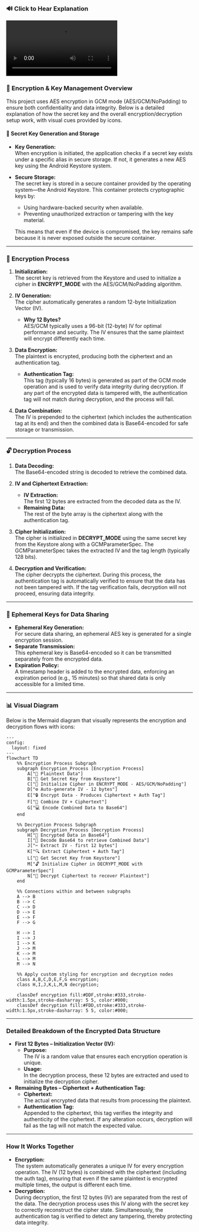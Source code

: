 
### 🔊 Click to Hear Explanation

<video controls="" autoplay="" name="media">
    <source src="audio.mp3" type="audio/mp3">
</video>

### 🔐 Encryption & Key Management Overview

This project uses AES encryption in GCM mode (AES/GCM/NoPadding) to ensure both confidentiality and data integrity. Below is a detailed explanation of how the secret key and the overall encryption/decryption setup work, with visual cues provided by icons.

#### 🔑 Secret Key Generation and Storage

- **Key Generation:**  
  When encryption is initiated, the application checks if a secret key exists under a specific alias in secure storage. If not, it generates a new AES key using the Android Keystore system.

- **Secure Storage:**  
  The secret key is stored in a secure container provided by the operating system—the Android Keystore. This container protects cryptographic keys by:
    - Using hardware-backed security when available.
    - Preventing unauthorized extraction or tampering with the key material.

  This means that even if the device is compromised, the key remains safe because it is never exposed outside the secure container.

---

### 🔐 Encryption Process

1. **Initialization:**  
   The secret key is retrieved from the Keystore and used to initialize a cipher in **ENCRYPT_MODE** with the AES/GCM/NoPadding algorithm.

2. **IV Generation:**  
   The cipher automatically generates a random 12-byte Initialization Vector (IV).
    - **Why 12 Bytes?**  
      AES/GCM typically uses a 96-bit (12-byte) IV for optimal performance and security. The IV ensures that the same plaintext will encrypt differently each time.

3. **Data Encryption:**  
   The plaintext is encrypted, producing both the ciphertext and an authentication tag.
    - **Authentication Tag:**  
      This tag (typically 16 bytes) is generated as part of the GCM mode operation and is used to verify data integrity during decryption. If any part of the encrypted data is tampered with, the authentication tag will not match during decryption, and the process will fail.

4. **Data Combination:**  
   The IV is prepended to the ciphertext (which includes the authentication tag at its end) and then the combined data is Base64-encoded for safe storage or transmission.

---

### 🔓 Decryption Process

1. **Data Decoding:**  
   The Base64-encoded string is decoded to retrieve the combined data.

2. **IV and Ciphertext Extraction:**
    - **IV Extraction:**  
      The first 12 bytes are extracted from the decoded data as the IV.
    - **Remaining Data:**  
      The rest of the byte array is the ciphertext along with the authentication tag.

3. **Cipher Initialization:**  
   The cipher is initialized in **DECRYPT_MODE** using the same secret key from the Keystore along with a GCMParameterSpec. The GCMParameterSpec takes the extracted IV and the tag length (typically 128 bits).

4. **Decryption and Verification:**  
   The cipher decrypts the ciphertext. During this process, the authentication tag is automatically verified to ensure that the data has not been tampered with. If the tag verification fails, decryption will not proceed, ensuring data integrity.

---

### 🔄 Ephemeral Keys for Data Sharing

- **Ephemeral Key Generation:**  
  For secure data sharing, an ephemeral AES key is generated for a single encryption session.
- **Separate Transmission:**  
  This ephemeral key is Base64-encoded so it can be transmitted separately from the encrypted data.
- **Expiration Policy:**  
  A timestamp header is added to the encrypted data, enforcing an expiration period (e.g., 15 minutes) so that shared data is only accessible for a limited time.

---

### 📊 Visual Diagram

Below is the Mermaid diagram that visually represents the encryption and decryption flows with icons:

```mermaid
---
config:
  layout: fixed
---
flowchart TD
    %% Encryption Process Subgraph
    subgraph Encryption_Process [Encryption Process]
        A["📄 Plaintext Data"]
        B["🔑 Get Secret Key from Keystore"]
        C["🔐 Initialize Cipher in ENCRYPT_MODE - AES/GCM/NoPadding"]
        D["⚙️ Auto-generate IV - 12 bytes"]
        E["🔒 Encrypt Data - Produces Ciphertext + Auth Tag"]
        F["🔗 Combine IV + Ciphertext"]
        G["💻 Encode Combined Data to Base64"]
    end

    %% Decryption Process Subgraph
    subgraph Decryption_Process [Decryption Process]
        H["🔐 Encrypted Data in Base64"]
        I["🔄 Decode Base64 to retrieve Combined Data"]
        J["✂️ Extract IV - first 12 bytes"]
        K["🔍 Extract Ciphertext + Auth Tag"]
        L["🔑 Get Secret Key from Keystore"]
        M["🔓 Initialize Cipher in DECRYPT_MODE with GCMParameterSpec"]
        N["📄 Decrypt Ciphertext to recover Plaintext"]
    end

    %% Connections within and between subgraphs
    A --> B
    B --> C
    C --> D
    D --> E
    E --> F
    F --> G

    H --> I
    I --> J
    I --> K
    J --> M
    K --> M
    L --> M
    M --> N

    %% Apply custom styling for encryption and decryption nodes
    class A,B,C,D,E,F,G encryption;
    class H,I,J,K,L,M,N decryption;

    classDef encryption fill:#DDF,stroke:#333,stroke-width:1.5px,stroke-dasharray: 5 5, color:#000;
    classDef decryption fill:#FDD,stroke:#333,stroke-width:1.5px,stroke-dasharray: 5 5, color:#000;
```

---

### Detailed Breakdown of the Encrypted Data Structure

- **First 12 Bytes – Initialization Vector (IV):**
    - **Purpose:**  
      The IV is a random value that ensures each encryption operation is unique.
    - **Usage:**  
      In the decryption process, these 12 bytes are extracted and used to initialize the decryption cipher.
- **Remaining Bytes – Ciphertext + Authentication Tag:**
    - **Ciphertext:**  
      The actual encrypted data that results from processing the plaintext.
    - **Authentication Tag:**  
      Appended to the ciphertext, this tag verifies the integrity and authenticity of the ciphertext. If any alteration occurs, decryption will fail as the tag will not match the expected value.

---

### How It Works Together

- **Encryption:**  
  The system automatically generates a unique IV for every encryption operation. The IV (12 bytes) is combined with the ciphertext (including the auth tag), ensuring that even if the same plaintext is encrypted multiple times, the output is different each time.
- **Decryption:**  
  During decryption, the first 12 bytes (IV) are separated from the rest of the data. The decryption process uses this IV along with the secret key to correctly reconstruct the cipher state. Simultaneously, the authentication tag is verified to detect any tampering, thereby protecting data integrity.

